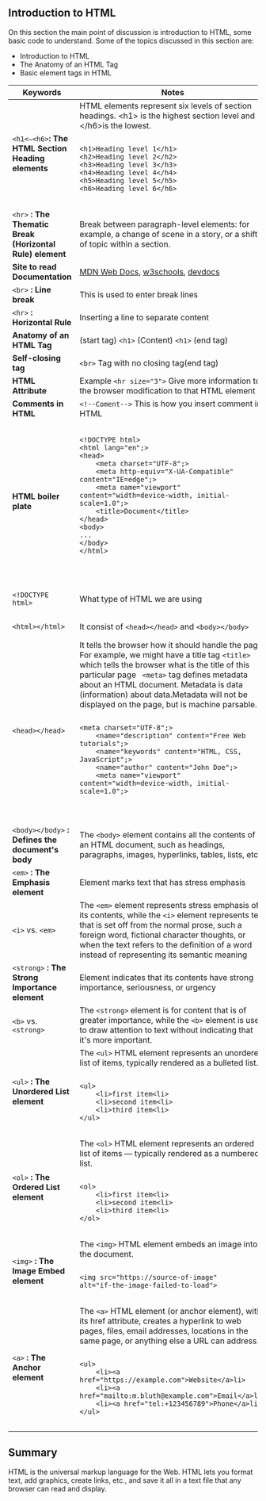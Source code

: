 ## Introduction to HTML

On this section the main point of discussion is introduction to HTML, some basic code to understand. Some of the topics discussed in this section are:

- Introduction to HTML
- The Anatomy of an HTML Tag
- Basic element tags in HTML

<table>
<thead>
<tr>
<th>Keywords</th>
<th>Notes</th>
</tr>
</thead>
<tbody>
<tr>
<td><code>&lt;h1&lt;–&lt;h6&gt;</code><strong>: The HTML Section Heading elements</strong></td>
<td>
HTML elements represent six levels of section headings. &lt;h1&gt; is the highest section level and &lt;/h6&gt;is the lowest.
<pre>
<code>
&lt;h1&gt;Heading level 1&lt;/h1&gt;
&lt;h2&gt;Heading level 2&lt;/h2&gt;
&lt;h3&gt;Heading level 3&lt;/h3&gt;
&lt;h4&gt;Heading level 4&lt;/h4&gt;
&lt;h5&gt;Heading level 5&lt;/h5&gt;
&lt;h6&gt;Heading level 6&lt;/h6&gt;
</code>
</pre>
</td>
</tr>
<tr>
<td><code>&lt;hr&gt;</code> <strong>:  The Thematic Break (Horizontal Rule) element</strong></td>
<td>Break between paragraph-level elements: for example, a change of scene in a story, or a shift of topic within a section.</td>
</tr>
<tr>
<td><strong>Site to read Documentation</strong></td>
<td><a href="https://developer.mozilla.org/en-US/">MDN Web Docs</a>, <a href="https://www.w3schools.com/">w3schools</a>, <a href="https://devdocs.io/">devdocs</a></td>
</tr>
<tr>
<td><code>&lt;br&gt;</code> <strong>:  Line break</strong></td>
<td>This is used to enter break lines</td>
</tr>
<tr>
<td><code>&lt;hr&gt;</code> <strong>:  Horizontal Rule</strong></td>
<td>Inserting a line to separate content</td>
</tr>
<tr>
<td> <strong>Anatomy of an HTML Tag</strong></td>
<td>(start tag) <code>&lt;h1&gt;</code> (Content) <code>&lt;h1&gt;</code> (end tag)</td>
</tr>
<tr>
<td><strong>Self-closing tag</strong></td>
<td><code>&lt;br&gt;</code> Tag with no closing tag(end tag)</td>
</tr>
<tr>
<td><strong>HTML Attribute</strong></td>
<td>Example <code>&lt;hr size="3"&gt;</code> Give more information to the browser modification to that HTML element</td>
</tr>
<tr>
<td><strong>Comments in HTML</strong></td>
<td><code>&lt;!--Coment--&gt;</code> This is how you insert comment in HTML</td>
</tr>
</tr>
<tr>
<td><strong>HTML boiler plate</strong></td>
<td>
<pre>
<code>
&lt;!DOCTYPE html&gt;
&lt;html lang="en";&gt;
&lt;head&gt;
	&lt;meta charset="UTF-8";&gt;
	&lt;meta http-equiv="X-UA-Compatible" content="IE=edge";&gt;
	&lt;meta name="viewport" content="width=device-width, initial-scale=1.0";&gt;
	&lt;title&gt;Document&lt;/title&gt;
&lt;/head&gt;
&lt;body&gt;
...
&lt;/body&gt;
&lt;/html&gt;
</code>
<pre>
</td>
</tr>
<tr>
<td><pre><code>&lt;!DOCTYPE html&gt;</code></pre></td>
<td>What type of HTML we are using</td>
</tr>
<tr>
<td><pre><code>&lt;html&gt;&lt;/html&gt;</code></pre></td>
<td>It consist of <code>&lt;head&gt;&lt;/head&gt;</code>  and <code>&lt;body&gt;&lt;/body&gt;</code></td>
</tr>
<tr>
<td><code>&lt;head&gt;&lt;/head&gt;</code></td>
<td>
It tells the browser how it should handle the page,
For example, we might have a title tag  <code>&lt;title&gt;</code>  which tells the browser what is the title of this particular page <code> &lt;meta&gt;</code>  tag defines metadata about an HTML document. Metadata is data (information) about data.Metadata will not be displayed on the page, but is machine parsable.<br/>
<pre>
<code>
&lt;meta charset="UTF-8";&gt;
	&lt;name="description" content="Free Web tutorials";&gt;
	&lt;name="keywords" content="HTML, CSS, JavaScript";&gt;
	&lt;name="author" content="John Doe";&gt;
	&lt;meta name="viewport" content="width=device-width, initial-scale=1.0";&gt;
</code>
<pre>
</td>
</tr>
<tr>
<td><code>&lt;body&gt;&lt;/body&gt</code> <strong>: Defines the document's body</strong></td>
<td>The  <code>&lt;body&gt;</code> element contains all the contents of an HTML document, such as headings, paragraphs, images, hyperlinks, tables, lists, etc</td>
</tr>
<tr>
<td><code>&lt;em&gt;</code> <strong>: The Emphasis element</strong></td>
<td>Element marks text that has stress emphasis</td>
</tr>
<tr>
<td><code>&lt;i&gt;</code> vs. <code>&lt;em&gt;</code> </td>
<td>The <code>&lt;em&gt;</code>  element represents stress emphasis of its contents, while the <code>&lt;i&gt;</code> element represents text that is set off from the normal prose, such a foreign word, fictional character thoughts, or when the text refers to the definition of a word instead of representing its semantic meaning</td>
</tr>
<tr>
<td><code>&lt;strong&gt;</code>  <strong>: The Strong Importance element</strong></td>
<td>Element indicates that its contents have strong importance, seriousness, or urgency</td>
</tr>
<tr>
<td><code>&lt;b&gt;</code> vs. <code>&lt;strong&gt;</code> </td>
<td>The <code>&lt;strong&gt;</code> element is for content that is of greater importance, while the <code>&lt;b&gt;</code>  element is used to draw attention to text without indicating that it's more important.</td>
</tr>
<tr>
<td><code>&lt;ul&gt;</code> <strong>: The Unordered List element</strong></td>
<td>The <code>&lt;ul&gt;</code>  HTML element represents an unordered list of items, typically rendered as a bulleted list.
<pre>
<code>
&lt;ul&gt;
	&lt;li&gt;first item&lt;li&gt;
	&lt;li&gt;second item&lt;li&gt;
	&lt;li&gt;third item&lt;li&gt;
&lt;/ul&gt;
</code>
</pre>
</td>
</tr>
<tr>
<td><code>&lt;ol&gt;</code> <strong>: The Ordered List element</strong></td>
<td>The <code>&lt;ol&gt;</code>  HTML element represents an ordered list of items — typically rendered as a numbered list.
<pre>
<code>
&lt;ol&gt;
	&lt;li&gt;first item&lt;li&gt;
	&lt;li&gt;second item&lt;li&gt;
	&lt;li&gt;third item&lt;li&gt;
&lt;/ol&gt;
</code>
</pre>
</td>
</tr>
<tr>
<td><code>&lt;img&gt;</code> <strong>: The Image Embed element</strong></td>
<td>The <code>&lt;img&gt;</code> HTML element embeds an image into the document.
<pre>
<code>
&lt;img src="https://source-of-image"
alt="if-the-image-failed-to-load"&gt;
</code>
</pre>
</td>
</tr>
<tr>
<td><code>&lt;a&gt;</code> <strong>: The Anchor element</strong></td>
<td>The <code>&lt;a&gt;</code> HTML element (or anchor element), with its href attribute, creates a hyperlink to web pages, files, email addresses, locations in the same page, or anything else a URL can address.
<pre>
<code>
&lt;ul&gt;
	&lt;li&gt;&lt;a href="https://example.com"&gt;Website&lt;/a&gt;li&gt;
	&lt;li&gt;&lt;a href="mailto:m.bluth@example.com"&gt;Email&lt;/a&gt;li&gt;
	&lt;li&gt;&lt;a href="tel:+123456789"&gt;Phone&lt;/a&gt;li&gt;
&lt;/ul&gt;
</code>
</pre>
</td>
</tr>
</tbody>
</table>

## Summary
HTML is the universal markup language for the Web. HTML lets you format text, add graphics, create links, etc., and save it all in a text file that any browser can read and display.

